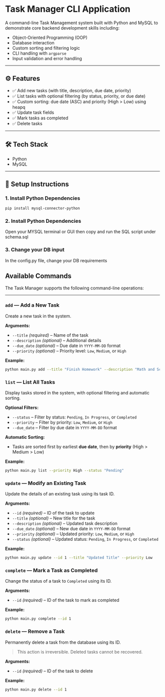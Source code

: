 # Task Manager CLI Application

A command-line Task Management system built with Python and MySQL to demonstrate core backend development skills including:

- Object-Oriented Programming (OOP)
- Database interaction
- Custom sorting and filtering logic
- CLI handling with `argparse`
- Input validation and error handling

---

## ⚙️ Features

- ✅ Add new tasks (with title, description, due date, priority)
- ✅ List tasks with optional filtering (by status, priority, or due date)
- ✅ Custom sorting: due date (ASC) and priority (High > Low) using heapq
- ✅ Update task fields
- ✅ Mark tasks as completed
- ✅ Delete tasks

---

## 🛠️ Tech Stack

- Python
- MySQL

---

## 🧪 Setup Instructions

### 1. Install Python Dependencies

```bash
pip install mysql-connector-python
```

### 2. Install Python Dependencies

Open your MYSQL terminal or GUI then copy and run the SQL script under schema.sql

### 3. Change your DB input

In the config.py file, change your DB requirements

## Available Commands

The Task Manager supports the following command-line operations:

---

### `add` — Add a New Task

Create a new task in the system.

**Arguments:**

- `--title` _(required)_ – Name of the task
- `--description` _(optional)_ – Additional details
- `--due_date` _(optional)_ – Due date in `YYYY-MM-DD` format
- `--priority` _(optional)_ – Priority level: `Low`, `Medium`, or `High`

**Example:**

```bash
python main.py add --title "Finish Homework" --description "Math and Science" --due_date 2025-07-03 --priority Medium
```

### `list` — List All Tasks

Display tasks stored in the system, with optional filtering and automatic sorting.

**Optional Filters:**

- `--status` – Filter by status: `Pending`, `In Progress`, or `Completed`
- `--priority` – Filter by priority: `Low`, `Medium`, or `High`
- `--due_date` – Filter by due date in `YYYY-MM-DD` format

**Automatic Sorting:**

- Tasks are sorted first by earliest **due date**, then by **priority** (High > Medium > Low)

**Example:**

```bash
python main.py list --priority High --status "Pending"
```

### `update` — Modify an Existing Task

Update the details of an existing task using its task ID.

**Arguments:**

- `--id` _(required)_ – ID of the task to update
- `--title` _(optional)_ – New title for the task
- `--description` _(optional)_ – Updated task description
- `--due_date` _(optional)_ – New due date in `YYYY-MM-DD` format
- `--priority` _(optional)_ – Updated priority: `Low`, `Medium`, or `High`
- `--status` _(optional)_ – Updated status: `Pending`, `In Progress`, or `Completed`

**Example:**

```bash
python main.py update --id 1 --title "Updated Title" --priority Low
```

### `complete` — Mark a Task as Completed

Change the status of a task to `Completed` using its ID.

**Arguments:**

- `--id` _(required)_ – ID of the task to mark as completed

**Example:**

```bash
python main.py complete --id 1
```

### `delete` — Remove a Task

Permanently delete a task from the database using its ID.

> This action is irreversible. Deleted tasks cannot be recovered.

**Arguments:**

- `--id` _(required)_ – ID of the task to delete

**Example:**

```bash
python main.py delete --id 1
```
